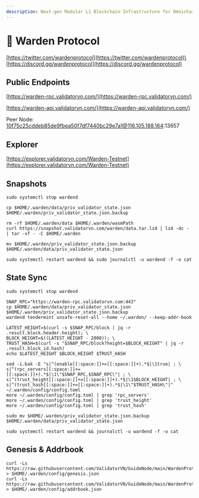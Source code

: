 ```yaml
---
description: Next-gen Modular L1 Blockchain Infrastructure for Omnichain Applications
---
```


# 🧊 Warden Protocol

[https://twitter.com/wardenprotocol](https://twitter.com/wardenprotocol)\
[https://discord.gg/wardenprotocol](https://discord.gg/wardenprotocol)

## Public Endpoints

[https://warden-rpc.validatorvn.com/](https://warden-rpc.validatorvn.com/)

[https://warden-api.validatorvn.com/](https://warden-api.validatorvn.com/)

Peer Node: 10f75c25cddeb85de9fbea50f7df7440bc29e7a1@116.105.188.164:13657

## Explorer

[https://explorer.validatorvn.com/Warden-Testnet](https://explorer.validatorvn.com/Warden-Testnet)

## Snapshots

```
sudo systemctl stop wardend

cp $HOME/.warden/data/priv_validator_state.json $HOME/.warden/priv_validator_state.json.backup

rm -rf $HOME/.warden/data $HOME/.warden/wasmPath
curl https://snapshot.validatorvn.com/warden/data.tar.lz4 | lz4 -dc - | tar -xf - -C $HOME/.warden

mv $HOME/.warden/priv_validator_state.json.backup $HOME/.warden/data/priv_validator_state.json

sudo systemctl restart wardend && sudo journalctl -u wardend -f -o cat
```

## State Sync

```
sudo systemctl stop wardend

SNAP_RPC="https://warden-rpc.validatorvn.com:443"
cp $HOME/.warden/data/priv_validator_state.json $HOME/.warden/priv_validator_state.json.backup
wardend tendermint unsafe-reset-all --home ~/.warden/ --keep-addr-book

LATEST_HEIGHT=$(curl -s $SNAP_RPC/block | jq -r .result.block.header.height); \
BLOCK_HEIGHT=$((LATEST_HEIGHT - 2000)); \
TRUST_HASH=$(curl -s "$SNAP_RPC/block?height=$BLOCK_HEIGHT" | jq -r .result.block_id.hash)
echo $LATEST_HEIGHT $BLOCK_HEIGHT $TRUST_HASH

sed -i.bak -E "s|^(enable[[:space:]]+=[[:space:]]+).*$|\1true| ; \
s|^(rpc_servers[[:space:]]+=[[:space:]]+).*$|\1\"$SNAP_RPC,$SNAP_RPC\"| ; \
s|^(trust_height[[:space:]]+=[[:space:]]+).*$|\1$BLOCK_HEIGHT| ; \
s|^(trust_hash[[:space:]]+=[[:space:]]+).*$|\1\"$TRUST_HASH\"|" ~/.warden/config/config.toml
more ~/.warden/config/config.toml | grep 'rpc_servers'
more ~/.warden/config/config.toml | grep 'trust_height'
more ~/.warden/config/config.toml | grep 'trust_hash'

sudo mv $HOME/.warden/priv_validator_state.json.backup $HOME/.warden/data/priv_validator_state.json

sudo systemctl restart wardend && journalctl -u wardend -f -o cat
```

## Genesis & Addrbook

```
curl -Ls https://raw.githubusercontent.com/ValidatorVN/GuideNode/main/WardenProtocol/genesis.json > $HOME/.warden/config/genesis.json
curl -Ls https://raw.githubusercontent.com/ValidatorVN/GuideNode/main/WardenProtocol/addrbook.json > $HOME/.warden/config/addrbook.json
```









